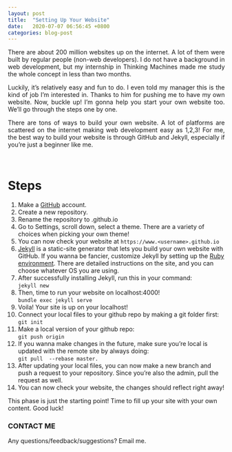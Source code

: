 ```yaml
---
layout: post
title:  "Setting Up Your Website"
date:   2020-07-07 06:56:45 +0800
categories: blog-post
---
```


<div style="text-align: justify">
There are about 200 million websites up on the internet. A lot of them were built by regular people (non-web developers). I do not have a background in web development, but my internship in Thinking Machines made me study the whole concept in less than two months. 

Luckily, it’s relatively easy and fun to do. I even told my manager this is the kind of job I’m interested in. Thanks to him for pushing me to have my own website. Now, buckle up! I’m gonna help you start your own website too. We’ll go through the steps one by one. 

There are tons of ways to build your own website. A lot of platforms are scattered on the internet making web development easy as 1,2,3! For me, the best way to build your website is through GitHub and Jekyll, especially if you’re just a beginner like me. 

</div>
<br/>

# Steps

1. Make a [GitHub](https://github.com/) account. 
2. Create a new repository.
3. Rename the repository to <username>.github.io
4. Go to Settings, scroll down, select a theme. There are a variety of choices when picking your own theme!
5. You can now check your website at `https://www.<username>.github.io`
6. [Jekyll](https://jekyllrb.com/docs/) is a static-site generator that lets you build your own website with GitHub. If you wanna be fancier, customize Jekyll by setting up the [Ruby environment](https://jekyllrb.com/docs/installation/). There are detailed instructions on the site, and you can choose whatever OS you are using. 
7. After successfully installing Jekyll, run this in your command: <br/>
`jekyll new`
8. Then, time to run your website on localhost:4000! <br/> 
`bundle exec jekyll serve`
9. Voila! Your site is up on your localhost!
10. Connect your local files to your github repo by making a git folder first: <br/> 
`git init`
11. Make a local version of your github repo: <br/> 
`git push origin`
12. If you wanna make changes in the future, make sure you’re local is updated with the remote site by always doing: <br/> 
`git pull  --rebase master.`
13. After updating your local files, you can now make a new branch and push a request to your repository. Since you’re also the admin, pull the request as well. 
14. You can now check your website, the changes should reflect right away! 

This phase is just the starting point! Time to fill up your site with your own content. Good luck!

### **CONTACT ME**

Any questions/feedback/suggestions? Email me. 
